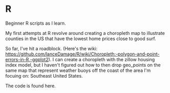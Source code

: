 # R
Beginner R scripts as I learn. 

My first attempts at R revolve around creating a choropleth map to illustrate counties in the US that have the lowest home prices close to good surf.

So far, I've hit a roadblock. (Here's the wiki: https://github.com/lanceDamage/R/wiki/Choropleth:-polygon-and-point-errors-in-R,-ggplot2). I can create a choropleth with the zillow housing index model, but I haven't figured out how to then drop geo_points on the same map that represent weather buoys off the coast of the area I'm focuing on: Southeast United States.

The code is found here.


